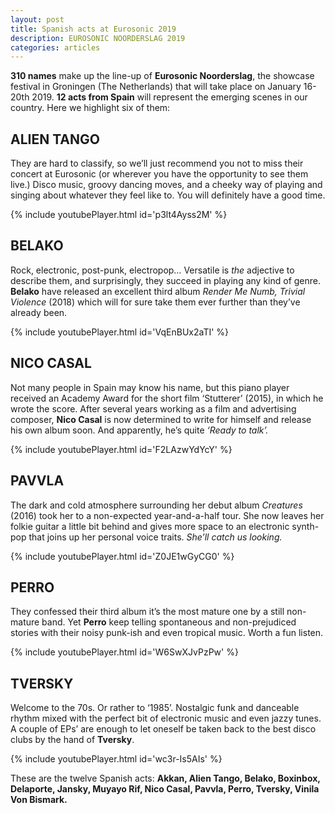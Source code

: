 ```yaml
---
layout: post
title: Spanish acts at Eurosonic 2019
description: EUROSONIC NOORDERSLAG 2019
categories: articles
---
```


**310 names** make up the line-up of **Eurosonic Noorderslag**, the showcase festival in Groningen (The Netherlands) that will take place on January 16-20th 2019. **12 acts from Spain** will represent the emerging scenes in our country. Here we highlight six of them:

## ALIEN TANGO 
They are hard to classify, so we’ll just recommend you not to miss their concert at Eurosonic (or wherever you have the opportunity to see them live.) Disco music, groovy dancing moves, and a cheeky way of playing and singing about whatever they feel like to. You will definitely have a good time.

{% include youtubePlayer.html id='p3lt4Ayss2M' %}

## BELAKO
Rock, electronic, post-punk, electropop… Versatile is *the* adjective to describe them, and surprisingly, they succeed in playing any kind of genre. **Belako** have released an excellent third album *Render Me Numb, Trivial Violence* (2018) which will for sure take them ever further than they’ve already been.

{% include youtubePlayer.html id='VqEnBUx2aTI' %}

## NICO CASAL
Not many people in Spain may know his name, but this piano player received an Academy Award for the short film ‘Stutterer’ (2015), in which he wrote the score. After several years working as a film and advertising composer, **Nico Casal** is now determined to write for himself and release his own album soon. And apparently, he’s quite *‘Ready to talk’.*

{% include youtubePlayer.html id='F2LAzwYdYcY' %}

## PAVVLA
The dark and cold atmosphere surrounding her debut album *Creatures* (2016) took her to a non-expected year-and-a-half tour. She now leaves her folkie guitar a little bit behind and gives more space to an electronic synth-pop that joins up her personal voice traits. *She’ll catch us looking.*

{% include youtubePlayer.html id='Z0JE1wGyCG0' %}

## PERRO
They confessed their third album it’s the most mature one by a still non-mature band. Yet **Perro** keep telling spontaneous and non-prejudiced stories with their noisy punk-ish and even tropical music. Worth a fun listen.

{% include youtubePlayer.html id='W6SwXJvPzPw' %}

## TVERSKY
Welcome to the 70s. Or rather to ‘1985’. Nostalgic funk and danceable rhythm mixed with the perfect bit of electronic music and even jazzy tunes. A couple of EPs’ are enough to let oneself be taken back to the best disco clubs by the hand of **Tversky**.

{% include youtubePlayer.html id='wc3r-Is5AIs' %}

These are the twelve Spanish acts: **Akkan, Alien Tango, Belako, Boxinbox, Delaporte, Jansky, Muyayo Rif, Nico Casal, Pavvla, Perro, Tversky, Vinila Von Bismark.** 
